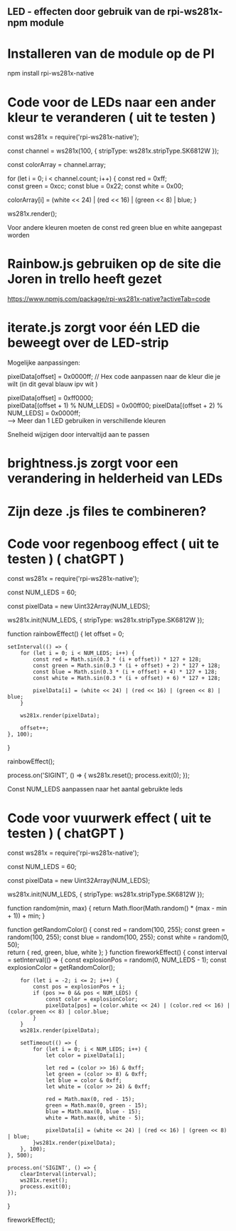 ## LED - effecten door gebruik van de rpi-ws281x-npm module

# Installeren van de module op de PI

npm install rpi-ws281x-native

# Code voor de LEDs naar een ander kleur te veranderen ( uit te testen )  
const ws281x = require('rpi-ws281x-native');

const channel = ws281x(100, { stripType: ws281x.stripType.SK6812W });

const colorArray = channel.array;

for (let i = 0; i < channel.count; i++) {
  const red = 0xff;   
  const green = 0xcc; 
  const blue = 0x22; 
  const white = 0x00; 

  colorArray[i] = (white << 24) | (red << 16) | (green << 8) | blue;
}

ws281x.render();

Voor andere kleuren moeten de const red green blue en white aangepast worden

# Rainbow.js gebruiken op de site die Joren in trello heeft gezet

https://www.npmjs.com/package/rpi-ws281x-native?activeTab=code

# iterate.js zorgt voor één LED die beweegt over de LED-strip

Mogelijke aanpassingen:

pixelData[offset] = 0x0000ff;  // Hex code aanpassen naar de kleur die je wilt (in dit geval blauw ipv wit )

pixelData[offset] = 0xff0000;  
pixelData[(offset + 1) % NUM_LEDS] = 0x00ff00; 
pixelData[(offset + 2) % NUM_LEDS] = 0x0000ff;   
--> Meer dan 1 LED gebruiken in verschillende kleuren

Snelheid wijzigen door intervaltijd aan te passen

# brightness.js zorgt voor een verandering in helderheid van LEDs

# Zijn deze .js files te combineren?

# Code voor regenboog effect ( uit te testen ) ( chatGPT )

const ws281x = require('rpi-ws281x-native');

const NUM_LEDS = 60;

const pixelData = new Uint32Array(NUM_LEDS);

ws281x.init(NUM_LEDS, { stripType: ws281x.stripType.SK6812W });

function rainbowEffect() {
    let offset = 0;

    setInterval(() => {
        for (let i = 0; i < NUM_LEDS; i++) {
            const red = Math.sin(0.3 * (i + offset)) * 127 + 128;
            const green = Math.sin(0.3 * (i + offset) + 2) * 127 + 128;
            const blue = Math.sin(0.3 * (i + offset) + 4) * 127 + 128;
            const white = Math.sin(0.3 * (i + offset) + 6) * 127 + 128;

            pixelData[i] = (white << 24) | (red << 16) | (green << 8) | blue;
        }

        ws281x.render(pixelData);

        offset++;
    }, 100); 
}

rainbowEffect();

process.on('SIGINT', () => {
    ws281x.reset();
    process.exit(0);
});

Const NUM_LEDS aanpassen naar het aantal gebruikte leds  

# Code voor vuurwerk effect ( uit te testen ) ( chatGPT )

const ws281x = require('rpi-ws281x-native');

const NUM_LEDS = 60;

const pixelData = new Uint32Array(NUM_LEDS);

ws281x.init(NUM_LEDS, { stripType: ws281x.stripType.SK6812W });

function random(min, max) {
    return Math.floor(Math.random() * (max - min + 1)) + min;
}

function getRandomColor() {
    const red = random(100, 255); 
    const green = random(100, 255);
    const blue = random(100, 255);
    const white = random(0, 50);  
    return { red, green, blue, white };
}
function fireworkEffect() {
    const interval = setInterval(() => {
        const explosionPos = random(0, NUM_LEDS - 1);
        const explosionColor = getRandomColor();

        for (let i = -2; i <= 2; i++) {
            const pos = explosionPos + i;
            if (pos >= 0 && pos < NUM_LEDS) {
                const color = explosionColor;
                pixelData[pos] = (color.white << 24) | (color.red << 16) | (color.green << 8) | color.blue;
            }
        }
        ws281x.render(pixelData);

        setTimeout(() => {
            for (let i = 0; i < NUM_LEDS; i++) {
                let color = pixelData[i];

                let red = (color >> 16) & 0xff;
                let green = (color >> 8) & 0xff;
                let blue = color & 0xff;
                let white = (color >> 24) & 0xff;

                red = Math.max(0, red - 15);
                green = Math.max(0, green - 15);
                blue = Math.max(0, blue - 15);
                white = Math.max(0, white - 5);

                pixelData[i] = (white << 24) | (red << 16) | (green << 8) | blue;
            }ws281x.render(pixelData);
        }, 100);
    }, 500);
    
    process.on('SIGINT', () => {
        clearInterval(interval);
        ws281x.reset();
        process.exit(0);
    });
}

fireworkEffect();

